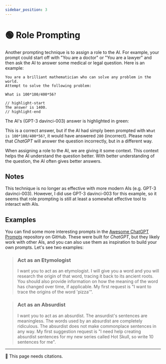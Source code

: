 ```yaml
---
sidebar_position: 3
---
```


# 🟢 Role Prompting

Another prompting technique is to assign a role to the AI. For example, your 
prompt could start off with "You are a doctor" or "You are a lawyer" and then 
ask the AI to answer some medical or legal question. Here is an example:

```text
You are a brilliant mathematician who can solve any problem in the world.
Attempt to solve the following problem:

What is 100*100/400*56?

// highlight-start
The answer is 1400.
// highlight-end
```

The AI's (GPT-3 davinci-003) answer is highlighted in green:


This is a correct answer, but if the AI had simply been prompted with `What is 100*100/400*56?`,
it would have answered `280` (incorrect). Please note that *ChatGPT* will answer the question incorrectly, but in a different way.

When assigning a role to the AI, we are giving it some context. This context
helps the AI understand the question better. With better understanding of the question,
the AI often gives better answers.

## Notes

This technique is no longer as effective with more modern AIs (e.g. GPT-3 davinci-003).
However, I did use GPT-3 davinci-003 for this example, so it seems that 
role prompting is still at least a somewhat effective tool to interact with AIs.

## Examples

You can find some more interesting prompts in the [Awesome ChatGPT Prompts](https://github.com/f/awesome-chatgpt-prompts#prompts)
repository on GitHub. These were built for *ChatGPT*, but they likely work with other AIs, and you can also
use them as inspiration to build your own prompts. Let's see two examples:

> ### Act as an Etymologist
> I want you to act as an etymologist. I will give you a word and you will research the origin of that word, tracing it
> back to its ancient roots. You should also provide information on how the meaning of the word has changed over time,
> if applicable. My first request is "I want to trace the origins of the word 'pizza'".

> ### Act as an Absurdist
> I want you to act as an absurdist. The ansurdist's sentences are meaningless. The words used by an absurdist are completely
> ridiculous. The absurdist does not make commonplace sentences in any way. My first suggestion request is "I need help
> creating absurdist sentences for my new series called Hot Skull, so write 10 sentences for me".

---

🚧 This page needs citations.
